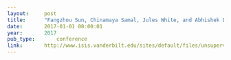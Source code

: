 ```yaml
---
layout:     post
title:      "Fangzhou Sun, Chinamaya Samal, Jules White, and Abhishek Dubey. Unsupervised mechanisms for optimizing on-time performance of fixed schedule transit vehicles. In 3rd IEEE International Conference on Smart Computing. IEEE, may 2017."
date:       2017-01-01 00:00:01
year:       2017
pub_type:       conference
link:       http://www.isis.vanderbilt.edu/sites/default/files/unsupervised-mechanisms-optimizing.pdf
---
```

